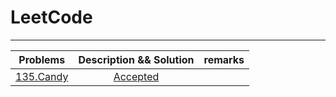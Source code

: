 LeetCode
====

****

|Problems|Description && Solution|remarks|
|:----------:|:-------------------------------:|:-----:|
|[135.Candy](https://leetcode.com/problems/candy/description/)|[Accepted](https://github.com/wmjtxt/LeetCode/blob/master/135%20Candy.cc)||
